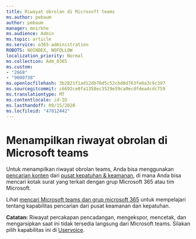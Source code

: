 ```yaml
---
title: Riwayat obrolan di Microsoft teams
ms.author: pebaum
author: pebaum
manager: mnirkhe
ms.audience: Admin
ms.topic: article
ms.service: o365-administration
ROBOTS: NOINDEX, NOFOLLOW
localization_priority: Normal
ms.collection: Adm_O365
ms.custom:
- "2668"
- "9000738"
ms.openlocfilehash: 3b2821f1ad12db70d5c52cbd8d763fe8a3c9c397
ms.sourcegitcommit: c6692ce0fa1358ec3529e59ca0ecdfdea4cdc759
ms.translationtype: MT
ms.contentlocale: id-ID
ms.lasthandoff: 09/15/2020
ms.locfileid: "47812442"
---
```

# <a name="viewing-chat-history-in-microsoft-teams"></a>Menampilkan riwayat obrolan di Microsoft teams

Untuk menampilkan riwayat obrolan teams, Anda bisa menggunakan [pencarian konten](https://sip.protection.office.com/contentsearchbeta?ContentOnly=1) dari [pusat kepatuhan & keamanan](https://sip.protection.office.com/insightdashboard), di mana Anda bisa mencari kotak surat yang terkait dengan grup Microsoft 365 atau tim Microsoft. 

Lihat [mencari Microsoft teams dan grup microsoft 365](https://docs.microsoft.com/microsoft-365/compliance/content-search) untuk mempelajari tentang kapabilitas pencarian dari pusat keamanan dan kepatuhan. 

**Catatan:** Riwayat percakapan pencadangan, mengekspor, mencetak, dan mengarsipkan saat ini tidak tersedia langsung dari Microsoft teams. Silakan pilih kapabilitas ini di [Uservoice](https://microsoftteams.uservoice.com/forums/555103-public/suggestions/16982542-backup-export-printing-archive-options?page=2&per_page=20). 